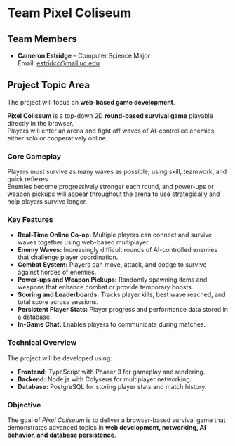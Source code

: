 # Team Pixel Coliseum

## Team Members
- **Cameron Estridge** – Computer Science Major  
  Email: [estridcc@mail.uc.edu](mailto:estridcc@mail.uc.edu)

## Project Topic Area
The project will focus on **web-based game development**.

**Pixel Coliseum** is a top-down 2D **round-based survival game** playable directly in the browser.  
Players will enter an arena and fight off waves of AI-controlled enemies, either solo or cooperatively online.

### Core Gameplay
Players must survive as many waves as possible, using skill, teamwork, and quick reflexes.  
Enemies become progressively stronger each round, and power-ups or weapon pickups will appear throughout the arena to use strategically and help players survive longer.

### Key Features
- **Real-Time Online Co-op:** Multiple players can connect and survive waves together using web-based multiplayer.
- **Enemy Waves:** Increasingly difficult rounds of AI-controlled enemies that challenge player coordination.
- **Combat System:** Players can move, attack, and dodge to survive against hordes of enemies.
- **Power-ups and Weapon Pickups:** Randomly spawning items and weapons that enhance combat or provide temporary boosts.
- **Scoring and Leaderboards:** Tracks player kills, best wave reached, and total score across sessions.
- **Persistent Player Stats:** Player progress and performance data stored in a database.
- **In-Game Chat:** Enables players to communicate during matches.

### Technical Overview
The project will be developed using:
- **Frontend:** TypeScript with Phaser 3 for gameplay and rendering.
- **Backend:** Node.js with Colyseus for multiplayer networking.
- **Database:** PostgreSQL for storing player stats and match history.

### Objective
The goal of *Pixel Coliseum* is to deliver a browser-based survival game that demonstrates advanced topics in **web development, networking, AI behavior, and database persistence**.

